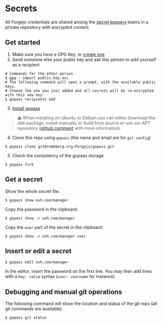 # Secrets

All Forgejo credentials are shared among the [secret keepers](https://codeberg.org/org/Forgejo/teams/owners) teams in a private repository with encrypted content.

## Get started

1. Make sure you have a GPG Key, or [create one](https://github.com/NicoHood/gpgit#12-key-generation)
2. Send someone else your public key and ask this person to add yourself as a recipient
```
# Commands for the other person
$ gpg --import public_key.asc
# The following command will open a prompt, with the available public keys. 
# Choose the one you just added and all secrets will be re-encrypted with this new key.
$ gopass recipients add
```
3. [Install gopass](https://www.gopass.pw/#install)
> :warning: When installing on Ubuntu or Debian you can either download the deb package, install manually or build from source or use our APT repository ([github comment](https://github.com/gopasspw/gopass/issues/1849#issuecomment-802789285) with more information).
4. Clone this repo using `gopass` (the name and email are for `git config`)
```
$ gopass clone git@codeberg.org:Forgejo/gopass.git
```
5. Check the consistency of the gopass storage
```
$ gopass fsck
```

## Get a secret

Show the whole secret file:
```
$ gopass show ovh.com/manager
```

Copy the password in the clipboard:
```
$ gopass show -c ovh.com/manager
```

Copy the `user` part of the secret in the clipboard:
```
$ gopass show -c ovh.com/manager user
```

## Insert or edit a secret
```
$ gopass edit ovh.com/manager
```
In the editor, insert the password on the first line.
You may then add lines with a `key: value` syntax (`user: username` for instance).

## Debugging and manual git operations

The following command will show the location and status of the git repo (all git commands are available).
```
$ gopass git status
```
